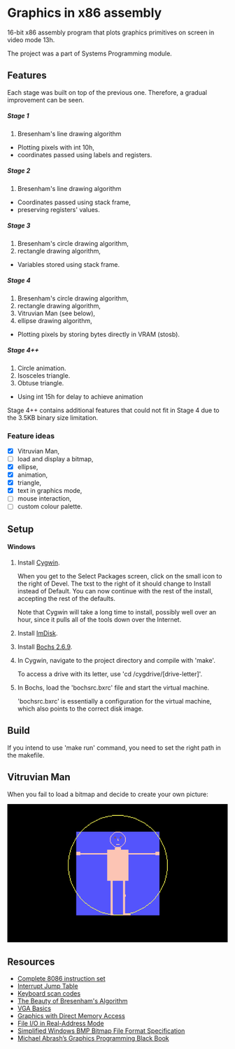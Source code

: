 # Graphics in x86 assembly
16-bit x86 assembly program that plots graphics primitives on screen in video mode 13h.

The project was a part of Systems Programming module.

## Features
Each stage was built on top of the previous one. Therefore, a gradual improvement can be seen.

##### Stage 1
1. Bresenham's line drawing algorithm
* Plotting pixels with int 10h,
* coordinates passed using labels and registers.

##### Stage 2
1. Bresenham's line drawing algorithm
* Coordinates passed using stack frame,
* preserving registers' values.

##### Stage 3
1. Bresenham's circle drawing algorithm,
1. rectangle drawing algorithm,
* Variables stored using stack frame.

##### Stage 4
1. Bresenham's circle drawing algorithm,
1. rectangle drawing algorithm,
1. Vitruvian Man (see below),
1. ellipse drawing algorithm,
* Plotting pixels by storing bytes directly in VRAM (stosb).

##### Stage 4++
1. Circle animation.
1. Isosceles triangle.
1. Obtuse triangle.
* Using int 15h for delay to achieve animation

Stage 4++ contains additional features that could not fit in Stage 4 due to the 3.5KB binary size limitation.

### Feature ideas
- [x] Vitruvian Man,
- [ ] load and display a bitmap,
- [x] ellipse,
- [x] animation,
- [x] triangle,
- [x] text in graphics mode,
- [ ] mouse interaction,
- [ ] custom colour palette.

## Setup

#### Windows
1. Install [Cygwin](https://cygwin.com/install.html "https://cygwin.com/install.html").

   When you get to the Select Packages screen, click on the small icon to the right of Devel. The txst to the right of it should change to Install instead of Default. You can now continue with the rest of the install, accepting the rest of the defaults.

   Note that Cygwin will take a long time to install, possibly well over an hour, since it pulls all of the tools down over the Internet.

2. Install [ImDisk](http://www.ltr-data.se/opencode.html/#ImDisk "http://www.ltr-data.se/opencode.html/#ImDisk").
3. Install [Bochs 2.6.9](https://sourceforge.net/projects/bochs/files/bochs/2.6.9 "https://sourceforge.net/projects/bochs/files/bochs/2.6.9").
4. In Cygwin, navigate to the project directory and compile with 'make'.

   To access a drive with its letter, use 'cd /cygdrive/[drive-letter]'.

5. In Bochs, load the 'bochsrc.bxrc' file and start the virtual machine.

   'bochsrc.bxrc' is essentially a configuration for the virtual machine, which also points to the correct disk image.

## Build
If you intend to use 'make run' command, you need to set the right path in the makefile.

## Vitruvian Man
When you fail to load a bitmap and decide to create your own picture:

![Vitruvian Man screenshot](https://github.com/amrwc/8086-Graphics/raw/master/assets/Vitruvian-Man.bmp)

## Resources
* [Complete 8086 instruction set](http://www.gabrielececchetti.it/Teaching/CalcolatoriElettronici/Docs/i8086_instruction_set.pdf)
* [Interrupt Jump Table](http://www.ctyme.com/intr/int.htm)
* [Keyboard scan codes](http://www.ee.bgu.ac.il/~microlab/MicroLab/Labs/ScanCodes.htm)
* [The Beauty of Bresenham's Algorithm](http://members.chello.at/~easyfilter/bresenham.html)
* [VGA Basics](http://www.brackeen.com/vga/basics.html)
* [Graphics with Direct Memory Access](http://www.skynet.ie/~darkstar/assembler/tut7.html)
* [File I/O in Real-Address Mode](http://kipirvine.com/asm/articles/FileIO16.pdf)
* [Simplified Windows BMP Bitmap File Format Specification](http://www.dragonwins.com/domains/getteched/bmp/bmpfileformat.htm)
* [Michael Abrash’s Graphics Programming Black Book](http://www.jagregory.com/abrash-black-book/)
